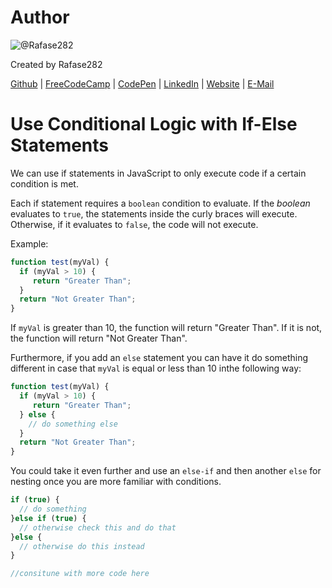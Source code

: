 # Author
![@Rafase282](https://avatars0.githubusercontent.com/Rafase282?&s=128)

Created by Rafase282

[Github](https://github.com/Rafase282) | [FreeCodeCamp](http://www.freecodecamp.com/rafase282) | [CodePen](http://codepen.io/Rafase282/) | [LinkedIn](https://www.linkedin.com/in/rafase282) | [Website](https://rafase282.github.io/) | [E-Mail](mailto:rafase282@gmail.com)

# Use Conditional Logic with If-Else Statements
We can use if statements in JavaScript to only execute code if a certain condition is met.

Each if statement requires a `boolean` condition to evaluate. If the _boolean_ evaluates to `true`, the statements inside the curly braces will execute. Otherwise, if it evaluates to `false`, the code will not execute.

Example:

```js
function test(myVal) {
  if (myVal > 10) {
     return "Greater Than";
  }
  return "Not Greater Than";
}
```

If `myVal` is greater than 10, the function will return "Greater Than". If it is not, the function will return "Not Greater Than".

Furthermore, if you add an `else` statement you can have it do something different in case that `myVal` is equal or less than 10 inthe following way:

```js
function test(myVal) {
  if (myVal > 10) {
     return "Greater Than";
  } else {
    // do something else
  }
  return "Not Greater Than";
}
```

You could take it even further and use an `else-if` and then another `else` for nesting once you are more familiar with conditions.

```js
if (true) {
  // do something
}else if (true) {
  // otherwise check this and do that
}else {
  // otherwise do this instead
}

//consitune with more code here
```
